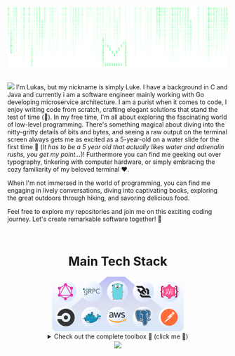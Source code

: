 <div align="center">
<img src="images/header.svg" alt="Header" />
</div>

<br>

![](https://svg-github-readme.vercel.app/api?type=animated_text&text="Hello"%20and%20"Welcome%20Stranger!"&color=00FF41&font_size=50&font_family=Open%20Sans)
I'm Lukas, but my nickname is simply Luke. I have a background in C and Java and currently i am a software engineer mainly working with Go developing microservice architecture. I am a purist when it comes to code, I enjoy writing code from scratch, crafting elegant solutions that stand the test of time (🤪).
In my free time, I'm all about exploring the fascinating world of low-level programming. There's something magical about diving into the nitty-gritty details of bits and bytes, and seeing a raw output on the terminal screen always gets me as excited as a 5-year-old on a water slide for the first time 🤩 (*It has to be a 5 year old that actually likes water and adrenalin rushs, you get my point...*)! Furthermore you can find me geeking out over typography, tinkering with computer hardware, or simply embracing the cozy familiarity of my beloved terminal ❤️.

When I'm not immersed in the world of programming, you can find me engaging in lively conversations, diving into captivating books, exploring the great outdoors through hiking, and savoring delicious food.

Feel free to explore my repositories and join me on this exciting coding journey. Let's create remarkable software together! 🚀

<br>

<div align="center">
<h1>Main Tech Stack</h1>
<div>
<img src="images/currenttechstack.svg" alt="Tech Stack" width="300px"/>
</div>

<details>
<summary>Check out the complete toolbox 🧰 (click me 👻)</summary>
<table>
<tr>
<td>Languages</td>
</tr>
<tr>
<td>
<a href="https://en.wikipedia.org/wiki/C_(programming_language)" title="C"><img src="https://github.com/get-icon/geticon/raw/master/icons/c.svg" alt="C" width="21px" height="21px"></a>
<a href="https://www.gnu.org/software/bash/" title="Bash"><img src="https://github.com/get-icon/geticon/raw/master/icons/bash.svg" alt="Bash" width="21px" height="21px"></a>
<a href="https://www.java.com/" title="Java"><img src="https://github.com/get-icon/geticon/raw/master/icons/java.svg" alt="Java" width="21px" height="21px"></a>
<a href="https://www.ruby-lang.org/" title="Ruby"><img src="https://github.com/get-icon/geticon/raw/master/icons/ruby.svg" alt="Ruby" width="21px" height="21px"></a>
<a href="https://developer.mozilla.org/en-US/docs/Web/JavaScript" title="JavaScript"><img src="https://github.com/get-icon/geticon/raw/master/icons/javascript.svg" alt="JavaScript" width="21px" height="21px"></a>
<a href="https://golang.org/" title="Go"><img src="https://github.com/get-icon/geticon/raw/master/icons/go.svg" alt="Go" width="21px" height="21px"></a>
<a href="https://www.lua.org/" title="Lua"><img src="https://github.com/get-icon/geticon/raw/master/icons/lua.svg" alt="Lua" width="21px" height="21px"></a>
<a href="https://ziglang.org" title="Zig"><img src="https://ziglang.org/zig-logo-light.svg" alt="Zig" width="21px" height="21px"></a>
<a href="https://www.w3.org/TR/html5/" title="HTML5"><img src="https://github.com/get-icon/geticon/raw/master/icons/html-5.svg" alt="HTML5" width="21px" height="21px"></a>
<a href="https://www.w3.org/TR/CSS/" title="CSS3"><img src="https://github.com/get-icon/geticon/raw/master/icons/css-3.svg" alt="CSS3" width="21px" height="21px"></a>
<a href="https://sass-lang.com/" title="Sass"><img src="https://github.com/get-icon/geticon/raw/master/icons/sass.svg" alt="Sass" width="21px" height="21px"></a>
<a href="https://daringfireball.net/projects/markdown/" title="Markdown"><img src="https://github.com/get-icon/geticon/raw/master/icons/markdown.svg" alt="Markdown" width="21px" height="21px"></a>
</td>
</tr>
  
<tr>
<td>AWS</td>
</tr>
<tr>
<td>
<a href="https://aws.amazon.com/s3/" title="AWS S3"><img src="https://github.com/get-icon/geticon/raw/master/icons/aws-s3.svg" alt="AWS S3" width="21px" height="21px"></a>
<a href="https://aws.amazon.com/dynamodb/" title="AWS DynamoDB"><img src="https://github.com/get-icon/geticon/raw/master/icons/aws-dynamodb.svg" alt="AWS DynamoDB" width="21px" height="21px"></a>
<a href="https://aws.amazon.com/rds/" title="AWS RDS"><img src="https://github.com/get-icon/geticon/raw/master/icons/aws-rds.svg" alt="AWS RDS" width="21px" height="21px"></a>
<a href="https://aws.amazon.com/sns/" title="AWS SNS"><img src="https://github.com/get-icon/geticon/raw/master/icons/aws-sns.svg" alt="AWS SNS" width="21px" height="21px"></a>
<a href="https://aws.amazon.com/sqs/" title="AWS SQS"><img src="https://github.com/get-icon/geticon/raw/master/icons/aws-sqs.svg" alt="AWS SQS" width="21px" height="21px"></a>
<a href="https://aws.amazon.com/lambda/" title="AWS Lambda"><img src="https://github.com/get-icon/geticon/raw/master/icons/aws-lambda.svg" alt="AWS Lambda" width="21px" height="21px"></a>
<a href="https://aws.amazon.com/cloudwatch/" title="AWS CloudWatch"><img src="https://github.com/get-icon/geticon/raw/master/icons/aws-cloudwatch.svg" alt="AWS CloudWatch" width="21px" height="21px"></a>
</td>
</tr>

<tr>
<td>Database</td>
</tr>
<tr>
<td>
<a href="https://www.postgresql.org/" title="PostgreSQL"><img src="https://github.com/get-icon/geticon/raw/master/icons/postgresql.svg" alt="PostgreSQL" width="21px" height="21px"></a>
<a href="https://dev.mysql.com/" title="MySQL"><img src="https://github.com/get-icon/geticon/raw/master/icons/mysql.svg" alt="MySQL" width="21px" height="21px"></a>
<a href="https://www.sqlite.org/" title="SQLite"><img src="https://github.com/get-icon/geticon/raw/master/icons/sqlite.svg" alt="SQLite" width="21px" height="21px"></a>
</td>
</tr>

<tr>
<td>Communication</td>
</tr>
<tr>
<td>
<a href="https://www.w3.org/2001/sw/wiki/REST" title="Rest"><img src="https://github.com/get-icon/geticon/raw/master/icons/rest.svg" alt="Rest" width="21px" height="21px"></a>
<a href="https://graphql.org/" title="GraphQL"><img src="https://github.com/get-icon/geticon/raw/master/icons/graphql.svg" alt="GraphQL" width="21px" height="21px"></a>
<a href="https://www.w3.org/TR/websockets/" title="WebSocket"><img src="https://github.com/get-icon/geticon/raw/master/icons/websocket.svg" alt="WebSocket" width="21px" height="21px"></a>
</td>
</tr>

<tr>
<td>UI/UX</td>
</tr>
<tr>
<td>
<a href="https://www.figma.com/" title="Figma"><img src="https://github.com/get-icon/geticon/raw/master/icons/figma.svg" alt="Figma" width="21px" height="21px"></a>
<a href="https://trello.com/" title="Trello"><img src="https://github.com/get-icon/geticon/raw/master/icons/trello.svg" alt="Trello" width="21px" height="21px"></a>
</td>
</tr>

<tr>
<td>General tools</td>
</tr>
<tr>
<td>
<a href="https://git-scm.com/" title="Git"><img src="https://github.com/get-icon/geticon/raw/master/icons/git-icon.svg" alt="Git" width="21px" height="21px"></a>
<a href="https://circleci.com/" title="CircleCI"><img src="https://github.com/get-icon/geticon/raw/master/icons/circleci.svg" alt="CircleCI" width="21px" height="21px"></a>
<a href="https://reactjs.org/" title="React"><img src="https://github.com/get-icon/geticon/raw/master/icons/react.svg" alt="React" width="21px" height="21px"></a>
<a href="https://prettier.io/" title="Prettier"><img src="https://github.com/get-icon/geticon/raw/master/icons/prettier.svg" alt="Prettier" width="21px" height="21px"></a>
<a href="https://curl.se/" title="Curl"><img src="https://curl.se/logo/curl-logo.svg" alt="Curl" width="21px" height="21px"></a>
<a href="https://www.getpostman.com/" title="Postman"><img src="https://github.com/get-icon/geticon/raw/master/icons/postman.svg" alt="Postman" width="21px" height="21px"></a>
<a href="https://gitup.co/" title="GitUp"><img src="https://github.com/get-icon/geticon/raw/master/icons/gitup.svg" alt="GitUp" width="21px" height="21px"></a>
<a href="https://www.docker.com/" title="docker"><img src="https://github.com/get-icon/geticon/raw/master/icons/docker-icon.svg" alt="docker" width="21px" height="21px"></a>
</td>
</tr>
</table>
</details>

<a href="https://github.com/lmllrjr">
<img align="center" src="https://github-readme-stats.vercel.app/api/top-langs/?username=lmllrjr&layout=compact&theme=graywhite&langs_count=6" />
</a>

</div>
